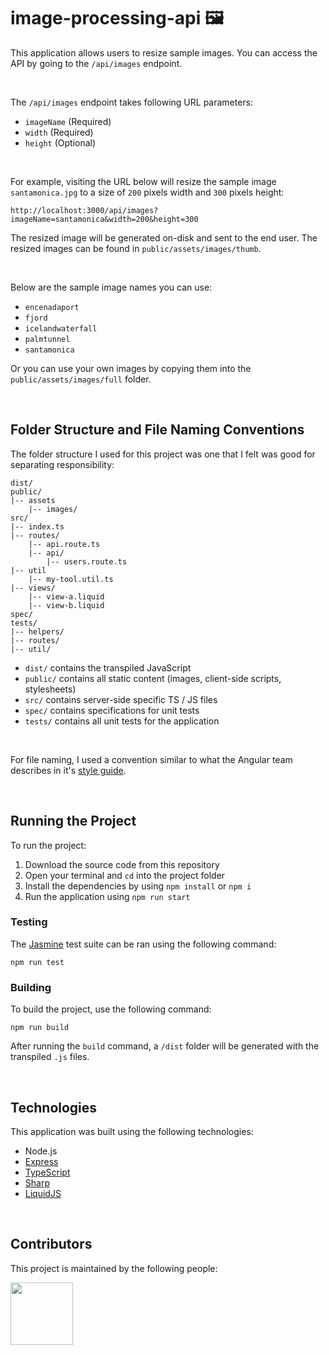 # image-processing-api &#x1F5BC;

This application allows users to resize sample images. You can access the API by going to the `/api/images` endpoint.

<br>

The `/api/images` endpoint takes following URL parameters:
- `imageName` (Required)
- `width` (Required)
- `height` (Optional)

<br>

For example, visiting the URL below will resize the sample image `santamonica.jpg` to a size of `200` pixels width and `300` pixels height:

```
http://localhost:3000/api/images?imageName=santamonica&width=200&height=300
```

The resized image will be generated on-disk and sent to the end user. The resized images can be found in `public/assets/images/thumb`.

<br>

Below are the sample image names you can use:
- `encenadaport`
- `fjord`
- `icelandwaterfall`
- `palmtunnel`
- `santamonica`

Or you can use your own images by copying them into the `public/assets/images/full` folder.


<br>

## Folder Structure and File Naming Conventions

The folder structure I used for this project was one that I felt was good for separating responsibility:

```
dist/
public/
|-- assets
    |-- images/
src/
|-- index.ts
|-- routes/
    |-- api.route.ts
    |-- api/
        |-- users.route.ts
|-- util
    |-- my-tool.util.ts
|-- views/
    |-- view-a.liquid
    |-- view-b.liquid
spec/
tests/
|-- helpers/
|-- routes/
|-- util/
```

- `dist/` contains the transpiled JavaScript
- `public/` contains all static content (images, client-side scripts, stylesheets)
- `src/` contains server-side specific TS / JS files
- `spec/` contains specifications for unit tests
- `tests/` contains all unit tests for the application

<br>

For file naming, I used a convention similar to what the Angular team describes in it's [style guide](https://angular.io/guide/styleguide).

<br>

## Running the Project

To run the project:
1. Download the source code from this repository
2. Open your terminal and `cd` into the project folder
3. Install the dependencies by using  `npm install` or `npm i`
4. Run the application using `npm run start`

### Testing

The [Jasmine](https://www.npmjs.com/package/jasmine) test suite can be ran using the following command:

```npm run test```

### Building

To build the project, use the following command:

```npm run build```

After running the `build` command, a  `/dist` folder will be generated with the transpiled `.js` files.

<br>

## Technologies

This application was built using the following technologies:

- Node.js
- [Express](https://www.npmjs.com/package/express)
- [TypeScript](https://www.npmjs.com/package/typescript)
- [Sharp](https://www.npmjs.com/package/sharp)
- [LiquidJS](https://www.npmjs.com/package/liquidjs)

<br>

## Contributors
This project is maintained by the following people:
<p>
    <a href="https://github.com/tyeporter">
        <img src="https://avatars1.githubusercontent.com/u/16263420?s=460&v=4" width="100" height="100" />
    </a>
</p>
